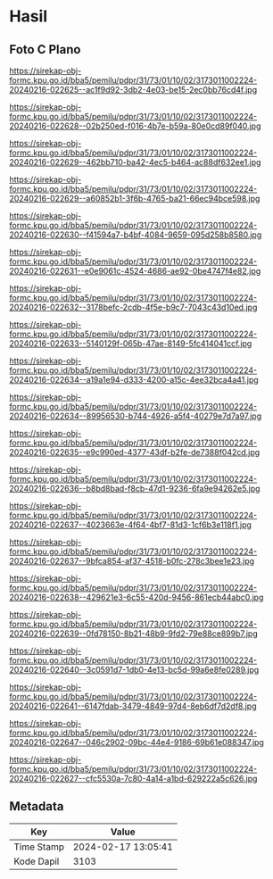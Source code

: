 # Hasil

## Foto C Plano

https://sirekap-obj-formc.kpu.go.id/bba5/pemilu/pdpr/31/73/01/10/02/3173011002224-20240216-022625--ac1f9d92-3db2-4e03-be15-2ec0bb76cd4f.jpg

https://sirekap-obj-formc.kpu.go.id/bba5/pemilu/pdpr/31/73/01/10/02/3173011002224-20240216-022628--02b250ed-f016-4b7e-b59a-80e0cd89f040.jpg

https://sirekap-obj-formc.kpu.go.id/bba5/pemilu/pdpr/31/73/01/10/02/3173011002224-20240216-022629--462bb710-ba42-4ec5-b464-ac88df632ee1.jpg

https://sirekap-obj-formc.kpu.go.id/bba5/pemilu/pdpr/31/73/01/10/02/3173011002224-20240216-022629--a60852b1-3f6b-4765-ba21-66ec94bce598.jpg

https://sirekap-obj-formc.kpu.go.id/bba5/pemilu/pdpr/31/73/01/10/02/3173011002224-20240216-022630--f41594a7-b4bf-4084-9659-095d258b8580.jpg

https://sirekap-obj-formc.kpu.go.id/bba5/pemilu/pdpr/31/73/01/10/02/3173011002224-20240216-022631--e0e9061c-4524-4686-ae92-0be4747f4e82.jpg

https://sirekap-obj-formc.kpu.go.id/bba5/pemilu/pdpr/31/73/01/10/02/3173011002224-20240216-022632--3178befc-2cdb-4f5e-b9c7-7043c43d10ed.jpg

https://sirekap-obj-formc.kpu.go.id/bba5/pemilu/pdpr/31/73/01/10/02/3173011002224-20240216-022633--5140129f-065b-47ae-8149-5fc414041ccf.jpg

https://sirekap-obj-formc.kpu.go.id/bba5/pemilu/pdpr/31/73/01/10/02/3173011002224-20240216-022634--a19a1e94-d333-4200-a15c-4ee32bca4a41.jpg

https://sirekap-obj-formc.kpu.go.id/bba5/pemilu/pdpr/31/73/01/10/02/3173011002224-20240216-022634--89956530-b744-4926-a5f4-40279e7d7a97.jpg

https://sirekap-obj-formc.kpu.go.id/bba5/pemilu/pdpr/31/73/01/10/02/3173011002224-20240216-022635--e9c990ed-4377-43df-b2fe-de7388f042cd.jpg

https://sirekap-obj-formc.kpu.go.id/bba5/pemilu/pdpr/31/73/01/10/02/3173011002224-20240216-022636--b8bd8bad-f8cb-47d1-9236-6fa9e94262e5.jpg

https://sirekap-obj-formc.kpu.go.id/bba5/pemilu/pdpr/31/73/01/10/02/3173011002224-20240216-022637--4023663e-4f64-4bf7-81d3-1cf6b3e118f1.jpg

https://sirekap-obj-formc.kpu.go.id/bba5/pemilu/pdpr/31/73/01/10/02/3173011002224-20240216-022637--9bfca854-af37-4518-b0fc-278c3bee1e23.jpg

https://sirekap-obj-formc.kpu.go.id/bba5/pemilu/pdpr/31/73/01/10/02/3173011002224-20240216-022638--429621e3-6c55-420d-9456-861ecb44abc0.jpg

https://sirekap-obj-formc.kpu.go.id/bba5/pemilu/pdpr/31/73/01/10/02/3173011002224-20240216-022639--0fd78150-8b21-48b9-9fd2-79e88ce899b7.jpg

https://sirekap-obj-formc.kpu.go.id/bba5/pemilu/pdpr/31/73/01/10/02/3173011002224-20240216-022640--3c0591d7-1db0-4e13-bc5d-99a6e8fe0289.jpg

https://sirekap-obj-formc.kpu.go.id/bba5/pemilu/pdpr/31/73/01/10/02/3173011002224-20240216-022641--6147fdab-3479-4849-97d4-8eb6df7d2df8.jpg

https://sirekap-obj-formc.kpu.go.id/bba5/pemilu/pdpr/31/73/01/10/02/3173011002224-20240216-022647--046c2902-09bc-44e4-9186-69b61e088347.jpg

https://sirekap-obj-formc.kpu.go.id/bba5/pemilu/pdpr/31/73/01/10/02/3173011002224-20240216-022627--cfc5530a-7c80-4a14-a1bd-629222a5c626.jpg


## Metadata

| Key        | Value               |
| ---------- | ------------------- |
| Time Stamp | 2024-02-17 13:05:41 |
| Kode Dapil | 3103                |



